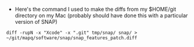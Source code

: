 * Here's the command I used to make the diffs from my $HOME/git
directory on my Mac (probably should have done this with a particular
version of SNAP)

``` diff -rupN -x "Xcode" -x ".git" tmp/snap/ snap/ > ~/git/mapq/software/snap/snap_features_patch.diff ```